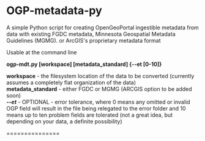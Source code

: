 <h1>OGP-metadata-py</h1>
A simple Python script for creating OpenGeoPortal ingestible metadata from data with existing FGDC metadata, Minnesota Geospatial Metadata Guidelines (MGMG). or ArcGIS's proprietary metadata format

Usable at the command line

<b>ogp-mdt.py [workspace] [metadata_standard] {--et [0-10]}</b>

<b>workspace</b> - the filesystem location of the data to be converted (currently assumes a completely flat organization of the data)  
<b>metadata_standard</b> - either FGDC or MGMG (ARCGIS option to be added soon)  
<b><i>--et</i></b> - OPTIONAL - error tolerance, where 0 means any omitted or invalid OGP field will result in the file being relegated to the error folder and 10 means up to ten problem fields are tolerated (not a great idea, but depending on your data, a definite possibility)


===============


